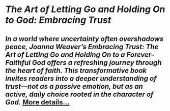 # *The Art of Letting Go and Holding On to God: Embracing Trust*
## *In a world where uncertainty often overshadows peace, Joanna Weaver’s Embracing Trust: The Art of Letting Go and Holding On to a Forever-Faithful God offers a refreshing journey through the heart of faith. This transformative book invites readers into a deeper understanding of trust—not as a passive emotion, but as an active, daily choice rooted in the character of God.* [More details…](https://spiritualkhazaana.com/the-art-of-letting-go-and-holding-on-to-god/)
